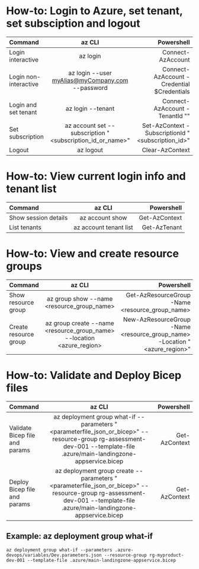 # How-to: Login to Azure, set tenant, set subsciption and logout
| Command | az CLI | Powershell |
|:-------------|:--------:|--------------:|
| Login interactive | az login | Connect-AzAccount |
| Login non-interactive | az login --user <myAlias@myCompany.com> --password <myPassword> | Connect-AzAccount -Credential $Credentials |
| Login and set tenant | az login --tenant <myTenantID> | Connect-AzAccount -TenantId "<tenant-id>" |
| Set subscription | az account set --subscription "<subscription_id_or_name>" | Set-AzContext -SubscriptionId "<subscription_id>" |
| Logout | az logout | Clear-AzContext |


# How-to: View current login info and tenant list
| Command | az CLI | Powershell |
|:-------------|:--------:|--------------:|
| Show session details | az account show | Get-AzContext |
| List tenants   | az account tenant list | Get-AzTenant |

# How-to: View and create resource groups
| Command | az CLI | Powershell |
|:-------------|:--------:|--------------:|
| Show resource group | az group show --name <resource_group_name> | Get-AzResourceGroup -Name <resource_group_name> |
| Create resource group | az group create --name <resource_group_name> --location <azure_region> | New-AzResourceGroup -Name <resource_group_name> -Location "<azure_region>" |

# How-to: Validate and Deploy Bicep files
| Command | az CLI | Powershell |
|:-------------|:--------:|--------------:|
| Validate Bicep file and params | az deployment group what-if --parameters "<parameterfile_json_or_bicep>" --resource-group rg-assessment-dev-001 --template-file .azure/main-landingzone-appservice.bicep | Get-AzContext |
| Deploy Bicep file and params | az deployment group create --parameters "<parameterfile_json_or_bicep>" --resource-group rg-assessment-dev-001 --template-file .azure/main-landingzone-appservice.bicep | Get-AzContext |

## Example: az deployment group what-if
```
az deployment group what-if --parameters .azure-devops/variables/Dev.parameters.json --resource-group rg-myproduct-dev-001 --template-file .azure/main-landingzone-appservice.bicep
```

